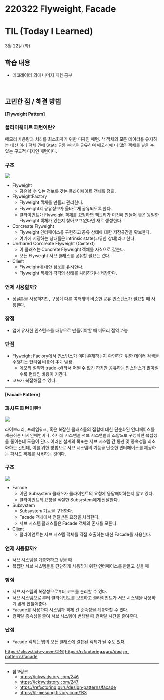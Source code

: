 # 220322 Flyweight, Facade 

# TIL (Today I Learned)

3월 22일 (화)

## 학습 내용

- 데코레이터 외에 나머지 패턴 공부

&nbsp;

## 고민한 점 / 해결 방법

**[Flyweight Pattern]**

### 플라이웨이트 패턴이란?

메모리 사용량과 처리를 최소화하기 위한 디자인 패턴.
각 객체의 모든 데이터를 유지하는 대신 여러 객체 간에 State 공통 부분을 공유하여 메모리에 더 많은 객체를 넣을 수 있는 구조적 디자인 패턴이다.

### 구조

![](https://i.imgur.com/soFAOqg.png)

* Flyweight
    * 공유할 수 있는 정보를 갖는 플라이웨이트 객체를 정의.
* FlyweightFactory
    * Flyweight 객체를 만들고 관리한다.
    * Flyweight의 공유정보가 올바르게 공유되도록 한다.
    * 클라이언트가 Flyweight 객체를 요청하면 팩토리가 이전에 만들어 놓은 동일한 Flyweight 객체가 있는지 찾아보고 없다면 새로 생성한다.
* Concreate Flyweight
    * Flyweight 인터페이스를 구현하고 공유 상태에 대한 저장공간을 확보한다.
    * 여기에 저장하는 상태들은 intrinsic state(고유한 상태)라고 한다.
* Unshared Concreate Flyweight (Context)
    * 이 클래스는 Concrete Flyweight 객체를 자식으로 갖는다.
    * 모든 Flyweight 서브 클래스를 공유할 필요는 없다.
* Client
    * Flyweight에 대한 참조를 유지한다.
    * Flyweight 객체의 각각의 상태를 처리하거나 저장한다.

### 언제 사용할까?

* 싱글톤을 사용하지만, 구성이 다른 여러개의 비슷한 공유 인스턴스가 필요할 때 사용한다.

### 장점

* 앱에 유사한 인스턴스를 대량으로 만들어야할 때 메모리 절약 가능

### 단점
* Flyweight Factory에서 인스턴스가 이미 존재하는지 확인하기 위한 데이터 검색을 수행하는 런타임 비용이 추가 발생
    * 메모리 절약과 trade-off라서 어쩔 수 없긴 하지만 공유하는 인스턴스가 많아질 수록 런타임 비용이 커진다.
* 코드가 복잡해질 수 있다.


---

**[Facade Pattern]**

### 파사드 패턴이란?

![](https://i.imgur.com/lDHLA6g.png)

라이브러리, 프레임워크, 혹은 복잡한 클래스들의 집합에 대한 단순화된 인터페이스를 제공하는 디자인패턴이다.
하나의 시스템을 서브 시스템들의 조합으로 구성하면 복잡성을 줄이는데 도움이 된다.
이러한 설계의 목표는 서브 시스템 간 통신 및 종속성을 최소화하는 것인데, 이를 위한 방법으로 서브 시스템의 기능을 단순한 인터페이스를 제공하는 파사드 객체를 사용하는 것이다.

### 구조

![](https://i.imgur.com/TRWfVRB.png)

* Facade
    * 어떤 Subsystem 클래스가 클라이언트의 요청에 응답해야하는지 알고 있다.
    * 클라이언트의 요청을 적절한 Subsystem에게 전달한다.
* Subsystem
    * Subsystem 기능을 구현한다.
    * Facade 객체에서 전달받은 요청을 처리한다.
    * 서브 시스템 클래스들은 Facade 객체의 존재를 모른다.
* Client
    * 클라이언트는 서브 시스템 객체를 직접 호출하는 대신 Facade를 사용한다.

### 언제 사용할까?

* 서브 시스템을 계층화하고 싶을 때
* 복잡한 서브 시스템들을 간단하게 사용하기 위한 인터페이스를 만들고 싶을 때


### 장점

* 서브 시스템의 복잡성으로부터 코드를 분리할 수 있다.
* 서브 시스템으로 부터 클라이언트를 보호하고 클라이언트가 서브 시스템을 사용하기 쉽게 만들어준다.
* Facade를 사용하여 시스템과 객체 간 종속성을 계층화할 수 있다.
* 컴파일 종속성을 줄여 서브 시스템이 변경될 때 컴파일 시간을 줄여준다.

### 단점

* Facade 객체는 앱의 모든 클래스에 결합된 객체가 될 수도 있다.


https://icksw.tistory.com/246
https://refactoring.guru/design-patterns/facade



---

- 참고링크
    - https://icksw.tistory.com/246
    - https://icksw.tistory.com/247
    - https://refactoring.guru/design-patterns/facade
    - https://it-mesung.tistory.com/183

